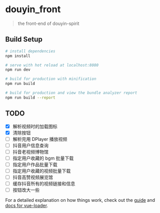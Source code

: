 # douyin_front

> the front-end of douyin-spirit

## Build Setup

```bash
# install dependencies
npm install

# serve with hot reload at localhost:8080
npm run dev

# build for production with minification
npm run build

# build for production and view the bundle analyzer report
npm run build --report
```

## TODO

- [x] 解析视频时的加载图标
- [x] 清除按钮
- [ ] 解析完用 DPlayer 播放视频
- [ ] 抖音用户信息查询
- [ ] 抖音老视频博物馆
- [ ] 指定用户收藏的 bgm 批量下载
- [ ] 指定用户作品批量下载
- [ ] 指定用户收藏的视频批量下载
- [ ] 抖音高赞视频展览馆
- [ ] 缓存抖音所有的视频链接和信息
- [ ] 按钮改大一些

For a detailed explanation on how things work, check out the [guide](http://vuejs-templates.github.io/webpack/) and [docs for vue-loader](http://vuejs.github.io/vue-loader).
